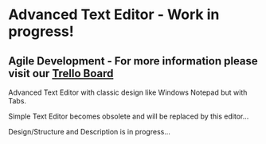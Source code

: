 # Advanced Text Editor - Work in progress!

## Agile Development - For more information please visit our [Trello Board](https://trello.com/b/KE6xmLeo)

Advanced Text Editor with classic design like Windows Notepad but with Tabs.

Simple Text Editor becomes obsolete and will be replaced by this editor...

Design/Structure and Description is in progress...
